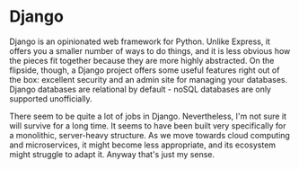 # Django

Django is an opinionated web framework for Python. Unlike Express, it offers you a smaller number of ways to do things, and it is less obvious how the pieces fit together because they are more highly abstracted. On the flipside, though, a Django project offers some useful features right out of the box: excellent security and an admin site for managing your databases. Django databases are relational by default - noSQL databases are only supported unofficially. 

There seem to be quite a lot of jobs in Django. Nevertheless, I'm not sure it will survive for a long time. It seems to have been built very specifically for a monolithic, server-heavy structure. As we move towards cloud computing and microservices, it might become less appropriate, and its ecosystem might struggle to adapt it. Anyway that's just my sense.

